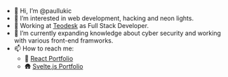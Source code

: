 - 👋 Hi, I’m @paullukic
- 👀 I’m interested in web development, hacking and neon lights.
- 💼 Working at [Teodesk](teodesk.com) as Full Stack Developer.
- 🌱 I’m currently expanding knowledge about cyber security and working with various front-end framworks.
- 📫 How to reach me:
   - 🏡	[React Portfolio](react.paullukic.com)
   - 🛖 [Svelte.js Portfolio](paullukic.com)
	
